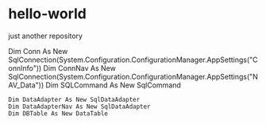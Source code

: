 # hello-world
just another repository


 Dim Conn As New SqlConnection(System.Configuration.ConfigurationManager.AppSettings("ConnInfo"))
    Dim ConnNav As New SqlConnection(System.Configuration.ConfigurationManager.AppSettings("NAV_Data"))
    Dim SQLCommand As New SqlCommand

    Dim DataAdapter As New SqlDataAdapter
    Dim DataAdapterNav As New SqlDataAdapter
    Dim DBTable As New DataTable
